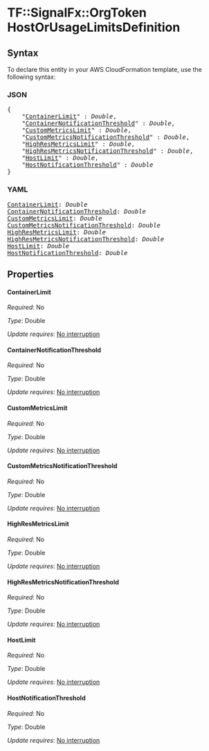 # TF::SignalFx::OrgToken HostOrUsageLimitsDefinition

## Syntax

To declare this entity in your AWS CloudFormation template, use the following syntax:

### JSON

<pre>
{
    "<a href="#containerlimit" title="ContainerLimit">ContainerLimit</a>" : <i>Double</i>,
    "<a href="#containernotificationthreshold" title="ContainerNotificationThreshold">ContainerNotificationThreshold</a>" : <i>Double</i>,
    "<a href="#custommetricslimit" title="CustomMetricsLimit">CustomMetricsLimit</a>" : <i>Double</i>,
    "<a href="#custommetricsnotificationthreshold" title="CustomMetricsNotificationThreshold">CustomMetricsNotificationThreshold</a>" : <i>Double</i>,
    "<a href="#highresmetricslimit" title="HighResMetricsLimit">HighResMetricsLimit</a>" : <i>Double</i>,
    "<a href="#highresmetricsnotificationthreshold" title="HighResMetricsNotificationThreshold">HighResMetricsNotificationThreshold</a>" : <i>Double</i>,
    "<a href="#hostlimit" title="HostLimit">HostLimit</a>" : <i>Double</i>,
    "<a href="#hostnotificationthreshold" title="HostNotificationThreshold">HostNotificationThreshold</a>" : <i>Double</i>
}
</pre>

### YAML

<pre>
<a href="#containerlimit" title="ContainerLimit">ContainerLimit</a>: <i>Double</i>
<a href="#containernotificationthreshold" title="ContainerNotificationThreshold">ContainerNotificationThreshold</a>: <i>Double</i>
<a href="#custommetricslimit" title="CustomMetricsLimit">CustomMetricsLimit</a>: <i>Double</i>
<a href="#custommetricsnotificationthreshold" title="CustomMetricsNotificationThreshold">CustomMetricsNotificationThreshold</a>: <i>Double</i>
<a href="#highresmetricslimit" title="HighResMetricsLimit">HighResMetricsLimit</a>: <i>Double</i>
<a href="#highresmetricsnotificationthreshold" title="HighResMetricsNotificationThreshold">HighResMetricsNotificationThreshold</a>: <i>Double</i>
<a href="#hostlimit" title="HostLimit">HostLimit</a>: <i>Double</i>
<a href="#hostnotificationthreshold" title="HostNotificationThreshold">HostNotificationThreshold</a>: <i>Double</i>
</pre>

## Properties

#### ContainerLimit

_Required_: No

_Type_: Double

_Update requires_: [No interruption](https://docs.aws.amazon.com/AWSCloudFormation/latest/UserGuide/using-cfn-updating-stacks-update-behaviors.html#update-no-interrupt)

#### ContainerNotificationThreshold

_Required_: No

_Type_: Double

_Update requires_: [No interruption](https://docs.aws.amazon.com/AWSCloudFormation/latest/UserGuide/using-cfn-updating-stacks-update-behaviors.html#update-no-interrupt)

#### CustomMetricsLimit

_Required_: No

_Type_: Double

_Update requires_: [No interruption](https://docs.aws.amazon.com/AWSCloudFormation/latest/UserGuide/using-cfn-updating-stacks-update-behaviors.html#update-no-interrupt)

#### CustomMetricsNotificationThreshold

_Required_: No

_Type_: Double

_Update requires_: [No interruption](https://docs.aws.amazon.com/AWSCloudFormation/latest/UserGuide/using-cfn-updating-stacks-update-behaviors.html#update-no-interrupt)

#### HighResMetricsLimit

_Required_: No

_Type_: Double

_Update requires_: [No interruption](https://docs.aws.amazon.com/AWSCloudFormation/latest/UserGuide/using-cfn-updating-stacks-update-behaviors.html#update-no-interrupt)

#### HighResMetricsNotificationThreshold

_Required_: No

_Type_: Double

_Update requires_: [No interruption](https://docs.aws.amazon.com/AWSCloudFormation/latest/UserGuide/using-cfn-updating-stacks-update-behaviors.html#update-no-interrupt)

#### HostLimit

_Required_: No

_Type_: Double

_Update requires_: [No interruption](https://docs.aws.amazon.com/AWSCloudFormation/latest/UserGuide/using-cfn-updating-stacks-update-behaviors.html#update-no-interrupt)

#### HostNotificationThreshold

_Required_: No

_Type_: Double

_Update requires_: [No interruption](https://docs.aws.amazon.com/AWSCloudFormation/latest/UserGuide/using-cfn-updating-stacks-update-behaviors.html#update-no-interrupt)

